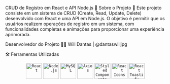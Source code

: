 CRUD de Registro em React e API Node.js 🚀
Sobre o Projeto 🍞
Este projeto consiste em um sistema de CRUD (Create, Read, Update, Delete) desenvolvido com React e uma API em Node.js. O objetivo é permitir que os usuários realizem operações de registro em um sistema, com funcionalidades completas e animações para proporcionar uma experiência aprimorada.

Desenvolvedor do Projeto 👩‍💻
Will Dantas | @dantaswilljpg


🛠 Ferramentas Utilizadas
<div align="center"> <code><img height="50" src="https://user-images.githubusercontent.com/25181517/183897015-94a058a6-b86e-4e42-a37f-bf92061753e5.png" alt="React" title="React" /></code> <code><img height="50" src="https://user-images.githubusercontent.com/25181517/183568594-85e280a7-0d7e-4d1a-9028-c8c2209e073c.png" alt="Node.js" title="Node.js" /></code> <code><img height="50" src="https://user-images.githubusercontent.com/25181517/183896128-ec99105a-ec1a-4d85-b08b-1aa1620b2046.png" alt="MySQL" title="MySQL" /></code> <code><img height="50" src="https://user-images.githubusercontent.com/25181517/183899257-2b1e87e3-7cf2-4dbd-a3b3-d2c7c6be05e3.png" alt="Axios" title="Axios" /></code> <code><img height="50" src="https://user-images.githubusercontent.com/25181517/183897612-9b5d1b2a-5e27-46c7-8b8f-4e17f68e6a50.png" alt="Styled Components" title="Styled Components" /></code> <code><img height="50" src="https://user-images.githubusercontent.com/25181517/183897760-7f2f0b5a-47c7-4b58-8d89-5d4c7e1f87c3.png" alt="React Icons" title="React Icons" /></code> <code><img height="50" src="https://user-images.githubusercontent.com/25181517/183899585-70f3b118-f7b5-4b8d-bf8f-bf55ed6a8f45.png" alt="React Toastify" title="React Toastify" /></code> </div>

